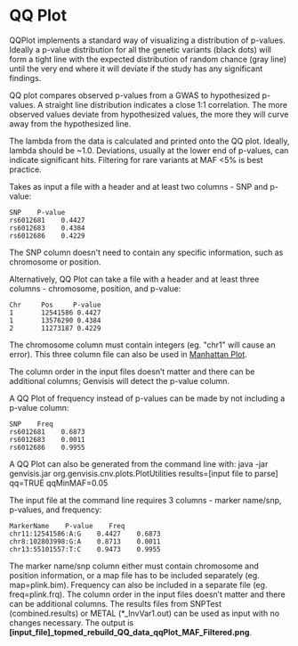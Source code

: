 # QQ Plot

QQPlot implements a standard way of visualizing a distribution of p-values. Ideally a p-value distribution for all the genetic variants (black dots) will form a tight line with the expected distribution of random chance (gray line) until the very end where it will deviate if the study has any significant findings.

QQ plot compares observed p-values from a GWAS to hypothesized p-values. A straight line distribution indicates a close 1:1 correlation. The more observed values deviate from hypothesized values, the more they will curve away from the hypothesized line. 

The lambda from the data is calculated and printed onto the QQ plot. Ideally, lambda should be ~1.0. Deviations, usually at the lower end of p-values, can indicate significant hits. Filtering for rare variants at MAF <5% is best practice.

Takes as input a file with a header and at least two columns - SNP and p-value:

    SNP    P-value
    rs6012681    0.4427
    rs6012683    0.4384
    rs6012686    0.4229

The SNP column doesn't need to contain any specific information, such as chromosome or position.

Alternatively, QQ Plot can take a file with a header and at least three columns - chromosome, position, and p-value:

    Chr  	Pos  	P-value
    1   	12541586 0.4427
    1   	13576290 0.4384
    2   	11273187 0.4229

The chromosome column must contain integers (eg. "chr1" will cause an error).  This three column file can also be used in [Manhattan Plot](../#/documentation/VisualizeWorkflowResults--manhattan-plot).

The column order in the input files doesn’t matter and there can be additional columns; Genvisis will detect the p-value column.

A QQ Plot of frequency instead of p-values can be made by not including a p-value column:

    SNP    Freq
    rs6012681    0.6873
    rs6012683    0.0011
    rs6012686    0.9955

A QQ Plot can also be generated from the command line with:
java -jar genvisis.jar org.genvisis.cnv.plots.PlotUtilities results=[input file to parse] qq=TRUE qqMinMAF=0.05

The input file at the command line requires 3 columns - marker name/snp, p-values, and frequency:

    MarkerName    P-value    Freq
    chr11:12541586:A:G    0.4427    0.6873
    chr8:102803998:G:A    0.8713    0.0011
    chr13:55101557:T:C    0.9473    0.9955

The marker name/snp column either must contain chromosome and position information, or a map file has to be included separately (eg. map=plink.bim). Frequency can also be included in a separate file (eg. freq=plink.frq). The column order in the input files doesn’t matter and there can be additional columns.  The results files from SNPTest (combined.results) or METAL (*\_InvVar1.out) can be used as input with no changes necessary.  The output is **[input\_file]\_topmed\_rebuild\_QQ\_data\_qqPlot\_MAF\_Filtered.png**.

